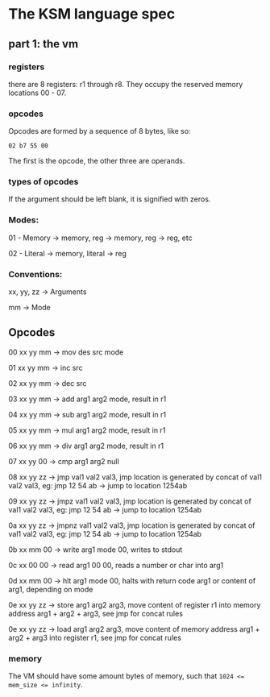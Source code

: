 # The KSM language spec

## part 1: the vm

### registers

there are 8 registers: r1 through r8. They occupy the reserved memory locations 00 - 07.

### opcodes

Opcodes are formed by a sequence of 8 bytes, like so:

`02 b7 55 00`

The first is the opcode, the other three are operands.

### types of opcodes

If the argument should be left blank, it is signified with zeros.

### Modes:

01 - Memory -> memory, reg -> memory, reg -> reg, etc

02 - Literal -> memory, literal -> reg

### Conventions:

xx, yy, zz -> Arguments

mm -> Mode

## Opcodes

00 xx yy mm -> mov des src mode

01 xx yy mm -> inc src

02 xx yy mm -> dec src

03 xx yy mm -> add arg1 arg2 mode, result in r1

04 xx yy mm -> sub arg1 arg2 mode, result in r1

05 xx yy mm -> mul arg1 arg2 mode, result in r1

06 xx yy mm -> div arg1 arg2 mode, result in r1

07 xx yy 00 -> cmp arg1 arg2 null

08 xx yy zz -> jmp val1 val2 val3, jmp location is generated by concat of val1 val2 val3, eg: jmp 12 54 ab -> jump to location 1254ab

09 xx yy zz -> jmpz val1 val2 val3, jmp location is generated by concat of val1 val2 val3, eg: jmp 12 54 ab -> jump to location 1254ab

0a xx yy zz -> jmpnz val1 val2 val3, jmp location is generated by concat of val1 val2 val3, eg: jmp 12 54 ab -> jump to location 1254ab

0b xx mm 00 -> write arg1 mode 00, writes to stdout

0c xx 00 00 -> read arg1 00 00, reads a number or char into arg1

0d xx mm 00 -> hlt arg1 mode 00, halts with return code arg1 or content of arg1, depending on mode

0e xx yy zz -> store arg1 arg2 arg3, move content of register r1 into memory address arg1 + arg2 + arg3, see jmp for concat rules

0e xx yy zz -> load arg1 arg2 arg3, move content of memory address arg1 + arg2 + arg3 into register r1, see jmp for concat rules


### memory

The VM should have some amount bytes of memory, such that `1024 <= mem_size <= infinity`.
